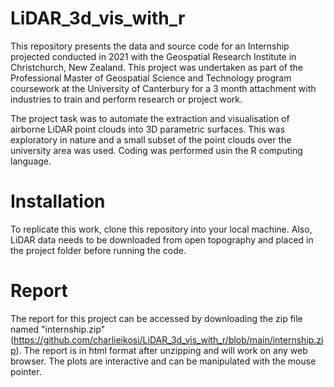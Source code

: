 # LiDAR_3d_vis_with_r
This repository presents the data and source code for an Internship projected conducted in 2021 with the Geospatial Research Institute in Christchurch, New Zealand. This project was undertaken as part of the Professional Master of Geospatial Science and Technology program coursework at the University of Canterbury for a 3 month attachment with industries to train and perform research or project work.

The project task was to automate the extraction and visualisation of airborne LiDAR point clouds into 3D parametric surfaces. This was exploratory in nature and a small subset of the point clouds over the university area was used. Coding was performed usin the R computing language.
# Installation
To replicate this work, clone this repository into your local machine. Also, LiDAR data needs to be downloaded from open topography and placed in the project folder before running the code.
# Report
The report for this project can be accessed by downloading the zip file named "internship.zip" (https://github.com/charlieikosi/LiDAR_3d_vis_with_r/blob/main/internship.zip). The report is in html format after unzipping and will work on any web browser. The plots are interactive and can be manipulated with the mouse pointer.
